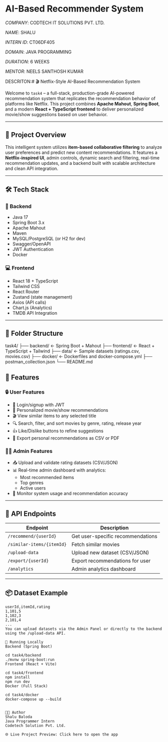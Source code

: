 # AI-Based Recommender System

*COMPANY*: CODTECH IT SOLUTIONS PVT. LTD.

*NAME*: SHALU

*INTERN ID*: CT06DF405

*DOMAIN*: JAVA PROGRAMMING

*DURATION*: 6 WEEKS

*MENTOR*: NEELS SANTHOSH KUMAR

DESCRITON:# 🎬 Netflix-Style AI-Based Recommendation System

Welcome to `task4` – a full-stack, production-grade AI-powered recommendation system that replicates the recommendation behavior of platforms like Netflix. This project combines **Apache Mahout**, **Spring Boot**, and a modern **React + TypeScript frontend** to deliver personalized movie/show suggestions based on user behavior.

---

## 🚀 Project Overview

This intelligent system utilizes **item-based collaborative filtering** to analyze user preferences and predict new content recommendations. It features a **Netflix-inspired UI**, admin controls, dynamic search and filtering, real-time recommendation updates, and a backend built with scalable architecture and clean API integration.

---

## 🛠 Tech Stack

### 🔧 Backend
- Java 17
- Spring Boot 3.x
- Apache Mahout
- Maven
- MySQL/PostgreSQL (or H2 for dev)
- Swagger/OpenAPI
- JWT Authentication
- Docker

### 💻 Frontend
- React 18 + TypeScript
- Tailwind CSS
- React Router
- Zustand (state management)
- Axios (API calls)
- Chart.js (Analytics)
- TMDB API Integration

---

## 📁 Folder Structure

task4/
├── backend/ ← Spring Boot + Mahout
├── frontend/ ← React + TypeScript + Tailwind
├── data/ ← Sample datasets (ratings.csv, movies.csv)
├── docker/ ← Dockerfiles and docker-compose.yml
├── postman_collection.json
└── README.md



## 🌟 Features

### 🔒 User Features
- 🔐 Login/signup with JWT
- 🎯 Personalized movie/show recommendations
- 🎬 View similar items to any selected title
- 🔍 Search, filter, and sort movies by genre, rating, release year
- 👍 Like/Dislike buttons to refine suggestions
- 📁 Export personal recommendations as CSV or PDF

### 🧑‍💼 Admin Features
- 📤 Upload and validate rating datasets (CSV/JSON)
- 📊 Real-time admin dashboard with analytics:
  - Most recommended items
  - Top genres
  - Active users
- 🔧 Monitor system usage and recommendation accuracy

---

## 📡 API Endpoints

| Endpoint                     | Description                            |
|-----------------------------|----------------------------------------|
| `/recommend/{userId}`       | Get user-specific recommendations      |
| `/similar-items/{itemId}`   | Fetch similar movies                   |
| `/upload-data`              | Upload new dataset (CSV/JSON)          |
| `/export/{userId}`          | Export recommendations for user        |
| `/analytics`                | Admin analytics dashboard              |

---

## 📦 Dataset Example

```csv
userId,itemId,rating
1,101,5
1,102,3
2,101,4
...
You can upload datasets via the Admin Panel or directly to the backend using the /upload-data API.

🧪 Running Locally
Backend (Spring Boot)

cd task4/backend
./mvnw spring-boot:run
Frontend (React + Vite)

cd task4/frontend
npm install
npm run dev
Docker (Full Stack)

cd task4/docker
docker-compose up --build


🧑‍💻 Author
Shalu Baloda
Java Programmer Intern
Codetech Solution Pvt. Ltd.

🌐 Live Project Preview: Click here to open the app
